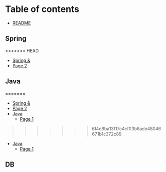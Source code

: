 # Table of contents

* [README](README.md)

## Spring

<<<<<<< HEAD
- [Spring &](spring/spring-and.md)
- [Page 2](spring/page-2.md)

## Java
=======
* [Spring &](spring/spring-and.md)
* [Page 2](spring/page-2.md)
* [Java](spring/java/README.md)
  * [Page 1](spring/java/page-1.md)
>>>>>>> 6f4e8ba13f17c4cf03b8aeb48046671b1c372c89

- [Java](spring/java/README.md)
  - [Page 1](spring/java/page-1.md)

## DB
